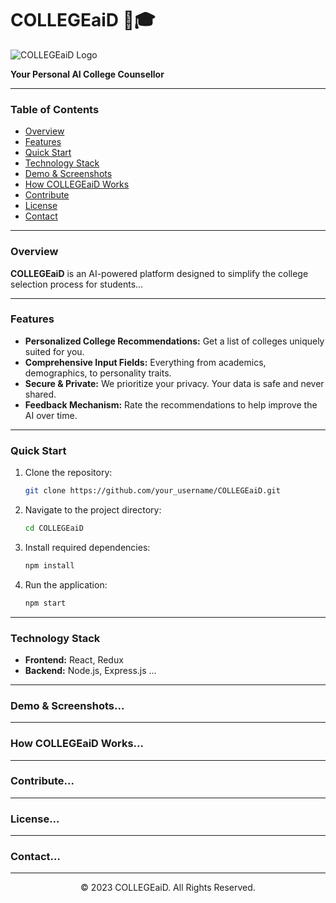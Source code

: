 # COLLEGEaiD :robot::mortar_board:

![COLLEGEaiD Logo](https://link_to_logo_image.png)

**Your Personal AI College Counsellor**

---

### Table of Contents

- [Overview](#overview)
- [Features](#features)
- [Quick Start](#quick-start)
- [Technology Stack](#technology-stack)
- [Demo & Screenshots](#demo--screenshots)
- [How COLLEGEaiD Works](#how-collegeaid-works)
- [Contribute](#contribute)
- [License](#license)
- [Contact](#contact)

---

### Overview

**COLLEGEaiD** is an AI-powered platform designed to simplify the college selection process for students...

---

### Features

- **Personalized College Recommendations:** Get a list of colleges uniquely suited for you.
- **Comprehensive Input Fields:** Everything from academics, demographics, to personality traits.
- **Secure & Private:** We prioritize your privacy. Your data is safe and never shared.
- **Feedback Mechanism:** Rate the recommendations to help improve the AI over time.

---

### Quick Start

1. Clone the repository:

    ```bash
    git clone https://github.com/your_username/COLLEGEaiD.git
    ```

2. Navigate to the project directory:

    ```bash
    cd COLLEGEaiD
    ```

3. Install required dependencies:

    ```bash
    npm install
    ```

4. Run the application:

    ```bash
    npm start
    ```

---

### Technology Stack

- **Frontend:** React, Redux
- **Backend:** Node.js, Express.js
...

---

### Demo & Screenshots...

---

### How COLLEGEaiD Works...

---

### Contribute...

---

### License...

---

### Contact...

---

<p align="center">
  &copy; 2023 COLLEGEaiD. All Rights Reserved.
</p>
